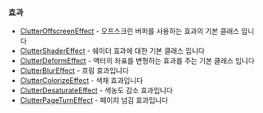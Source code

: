 ### 효과 ###

* [ClutterOffscreenEffect](./chap4-7-1.markdown) - 오프스크린 버퍼를 사용하는 효과의 기본 클래스 입니다 
* [ClutterShaderEffect](./chap4-7-2.markdown) - 쉐이더 효과에 대한 기본 클래스 입니다 
* [ClutterDeformEffect](./chap4-7-3.markdown) - 액터의 좌표를 변형하는 효과를 주는 기본 클래스 입니다 
* [ClutterBlurEffect](./chap4-7-4.markdown) - 흐림 효과입니다 
* [ClutterColorizeEffect](./chap4-7-5.markdown) - 색채 효과입니다 
* [ClutterDesaturateEffect](./chap4-7-6.markdown) - 색농도 감소 효과입니다 
* [ClutterPageTurnEffect](./chap4-7-7.markdown) - 페이지 넘김 효과입니다 

